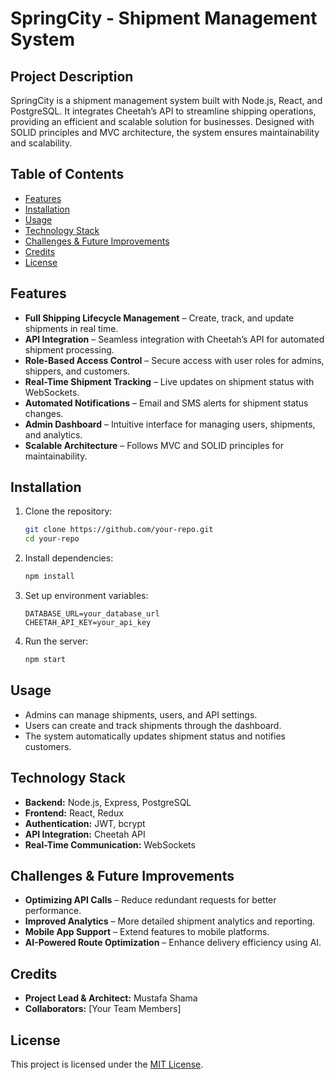 # SpringCity - Shipment Management System

## Project Description
SpringCity is a shipment management system built with Node.js, React, and PostgreSQL. It integrates Cheetah’s API to streamline shipping operations, providing an efficient and scalable solution for businesses. Designed with SOLID principles and MVC architecture, the system ensures maintainability and scalability.

## Table of Contents
- [Features](#features)
- [Installation](#installation)
- [Usage](#usage)
- [Technology Stack](#technology-stack)
- [Challenges & Future Improvements](#challenges--future-improvements)
- [Credits](#credits)
- [License](#license)

## Features
- **Full Shipping Lifecycle Management** – Create, track, and update shipments in real time.
- **API Integration** – Seamless integration with Cheetah’s API for automated shipment processing.
- **Role-Based Access Control** – Secure access with user roles for admins, shippers, and customers.
- **Real-Time Shipment Tracking** – Live updates on shipment status with WebSockets.
- **Automated Notifications** – Email and SMS alerts for shipment status changes.
- **Admin Dashboard** – Intuitive interface for managing users, shipments, and analytics.
- **Scalable Architecture** – Follows MVC and SOLID principles for maintainability.

## Installation
1. Clone the repository:
   ```bash
   git clone https://github.com/your-repo.git
   cd your-repo
   ```
2. Install dependencies:
   ```bash
   npm install
   ```
3. Set up environment variables:
   ```env
   DATABASE_URL=your_database_url
   CHEETAH_API_KEY=your_api_key
   ```
4. Run the server:
   ```bash
   npm start
   ```

## Usage
- Admins can manage shipments, users, and API settings.
- Users can create and track shipments through the dashboard.
- The system automatically updates shipment status and notifies customers.

## Technology Stack
- **Backend:** Node.js, Express, PostgreSQL
- **Frontend:** React, Redux
- **Authentication:** JWT, bcrypt
- **API Integration:** Cheetah API
- **Real-Time Communication:** WebSockets

## Challenges & Future Improvements
- **Optimizing API Calls** – Reduce redundant requests for better performance.
- **Improved Analytics** – More detailed shipment analytics and reporting.
- **Mobile App Support** – Extend features to mobile platforms.
- **AI-Powered Route Optimization** – Enhance delivery efficiency using AI.

## Credits
- **Project Lead & Architect:** Mustafa Shama
- **Collaborators:** [Your Team Members]

## License
This project is licensed under the [MIT License](LICENSE).
